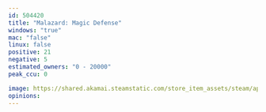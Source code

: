 ```yaml
---
id: 504420
title: "Malazard: Magic Defense"
windows: "true"
mac: "false"
linux: false
positive: 21
negative: 5
estimated_owners: "0 - 20000"
peak_ccu: 0

image: https://shared.akamai.steamstatic.com/store_item_assets/steam/apps/504420/header.jpg?t=1583228098
opinions:
---
```

